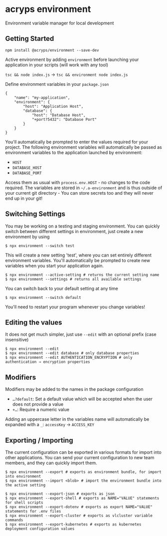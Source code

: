 # acryps environment
Environment variable manager for local development

## Getting Started
`npm install @acryps/environment --save-dev`

Active environment by adding `environment` before launching your application in your scripts (will work with any tool)

`tsc && node index.js` → `tsc && environment node index.js`

Define environment variables in your `package.json`
```
{
	"name": "my-application",
	"environment": {
		"host": "Application Host",
		"database": {
			"host": "Database Host",
			"+port?5432": "Database Port"
		}
	}
}
```

You'll automatically be prompted to enter the values required for your project. 
The following environment variables will automatically be passed as environment variables to the application launched by environment:
- `HOST`
- `DATABASE_HOST`
- `DATABASE_PORT`

Access them as usual with `process.env.HOST` - no changes to the code required.
The variables are stored in `~/.a-environment` and is thus outside of your current git directory - You can store secrets too and they will never end up in your git!

## Switching Settings
You may be working on a testing and staging environment. You can quickly switch between different settings in environment, just create a new environment by using 
```
$ npx environment --switch test
```

This will create a new setting 'test', where you can set entirely different environment variables.
You'll automatically be prompted to create new variables when you start your application again.

```
$ npx environment --active-setting # returns the current setting name
$ npx environment --settings # returns all available settings
```

You can switch back to your default setting at any time
```
$ npx environment --switch default
```

You'll need to restart your program whenever you change variables!

## Editing the values
It does not get much simpler, just use `--edit` with an optional prefix (case insensitive)

```
$ npx environment --edit
$ npx environment --edit database # only database properties
$ npx environment --edit AUTHENTICATION_ENCRYPTION # only authentication → encryption properties
```

## Modifiers
Modifiers may be added to the names in the package configuration
- `…?default`: Set a default value which will be accepted when the user does not provide a value
- `+…`: Require a numeric value

Adding an uppercase letter in the variables name will automatically be expanded with a `_`: `accessKey` → `ACCESS_KEY`

## Exporting / Importing
The current configuration can be exported in various formats for import into other applications.
You can send your current configuration to new team members, and they can quickly import them.

```
$ npx environment --export # exports as environment bundle, for import into environment
$ npx environment --import <blob> # import the environment bundle into the active setting

$ npx environment --export-json # exports as json
$ npx environment --export-shell # exports as NAME="VALUE" statements for shell scripts
$ npx environment --export-dotenv # exports as export NAME="VALUE" statements for .env files
$ npx environment --export-cluster # exports as vlcluster variable commands
$ npx environment --export-kubernetes # exports as kubernetes deployment configuration values
```